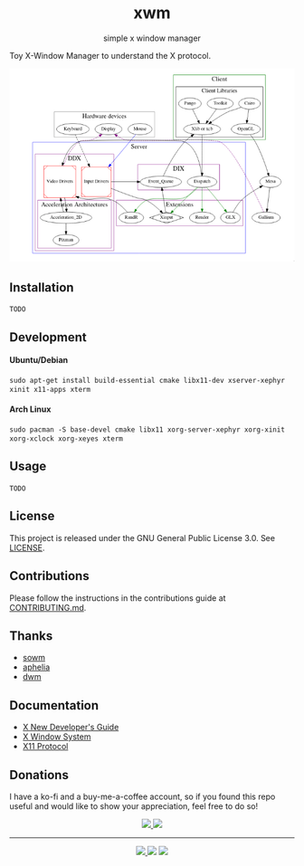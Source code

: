 <h1 align="center">xwm</h1>
<p align="center">
  simple x window manager
</p>


Toy X-Window Manager to understand the X protocol.

![X-Protocol](.github/assets/xwm.png)

## Installation
```
TODO
```

## Development

#### Ubuntu/Debian
```
sudo apt-get install build-essential cmake libx11-dev xserver-xephyr xinit x11-apps xterm
```

#### Arch Linux
```
sudo pacman -S base-devel cmake libx11 xorg-server-xephyr xorg-xinit xorg-xclock xorg-xeyes xterm
```

## Usage
```
TODO
```

## License
This project is released under the GNU General Public License 3.0. See [LICENSE](LICENSE).

## Contributions
Please follow the instructions in the contributions guide at [CONTRIBUTING.md](CONTRIBUTING.md).

## Thanks
- [sowm](https://github.com/dylanaraps/sowm)
- [aphelia](https://github.com/vardy/aphelia)
- [dwm](https://dwm.suckless.org/tutorial/)

## Documentation
- [X New Developer's Guide](https://x.org/wiki/guide/concepts/)
- [X Window System](https://x.org/releases/current/doc/libX11/libX11/libX11.html#Overview_of_the_X_Window_System)
- [X11 Protocol](https://x.org/releases/current/doc/xproto/x11protocol.html#Protocol_Formats)

## Donations
I have a ko-fi and a buy-me-a-coffee account, so if you found this repo useful and would like to show your appreciation, feel free to do so!

<p align="center">
<a href="https://ko-fi.com/duclos">
<img src="https://img.shields.io/badge/donation-ko--fi-red.svg">
</a>

<a href="https://www.buymeacoffee.com/danielduclos">
<img src="https://img.shields.io/badge/donation-buy--me--coffee-green.svg">
</a>

</p>

---
<p align="center">
<a href="https://github.com/duclos-cavalcanti/templates/LICENSE">
  <img src="https://img.shields.io/badge/license-GPL3-green.svg" />
</a>
<a>
  <img src="https://img.shields.io/github/languages/code-size/duclos-cavalcanti/rwm.svg" />
</a>
<a>
  <img src="https://img.shields.io/github/commit-activity/m/duclos-cavalcanti/rwm.svg" />
</a>
